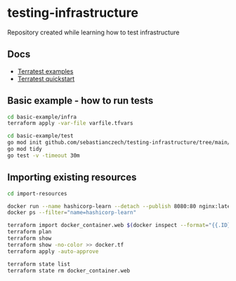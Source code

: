 # testing-infrastructure

Repository created while learning how to test infrastructure

## Docs

* [Terratest examples](https://terratest.gruntwork.io/examples/)
* [Terratest quickstart](https://terratest.gruntwork.io/docs/getting-started/quick-start/)

## Basic example - how to run tests

```bash
cd basic-example/infra
terraform apply -var-file varfile.tfvars

cd basic-example/test
go mod init github.com/sebastianczech/testing-infrastructure/tree/main/basic-example
go mod tidy
go test -v -timeout 30m
```

## Importing existing resources

```bash
cd import-resources

docker run --name hashicorp-learn --detach --publish 8080:80 nginx:latest
docker ps --filter="name=hashicorp-learn"

terraform import docker_container.web $(docker inspect --format="{{.ID}}" hashicorp-learn)
terraform plan
terraform show
terraform show -no-color >> docker.tf
terraform apply -auto-approve

terraform state list
terraform state rm docker_container.web
```